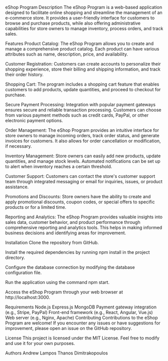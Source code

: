 eShop Program
Description
The eShop Program is a web-based application designed to facilitate online shopping and streamline the management of an e-commerce store. It provides a user-friendly interface for customers to browse and purchase products, while also offering administrative capabilities for store owners to manage inventory, process orders, and track sales.

Features
Product Catalog: The eShop Program allows you to create and manage a comprehensive product catalog. Each product can have various attributes such as name, description, price, and availability.

Customer Registration: Customers can create accounts to personalize their shopping experience, store their billing and shipping information, and track their order history.

Shopping Cart: The program includes a shopping cart feature that enables customers to add products, update quantities, and proceed to checkout for purchase.

Secure Payment Processing: Integration with popular payment gateways ensures secure and reliable transaction processing. Customers can choose from various payment methods such as credit cards, PayPal, or other electronic payment options.

Order Management: The eShop Program provides an intuitive interface for store owners to manage incoming orders, track order status, and generate invoices for customers. It also allows for order cancellation or modification, if necessary.

Inventory Management: Store owners can easily add new products, update quantities, and manage stock levels. Automated notifications can be set up to alert when inventory reaches a certain threshold.

Customer Support: Customers can contact the store's customer support team through integrated messaging or email for inquiries, issues, or product assistance.

Promotions and Discounts: Store owners have the ability to create and apply promotional discounts, coupon codes, or special offers to specific products or for a limited time.

Reporting and Analytics: The eShop Program provides valuable insights into sales data, customer behavior, and product performance through comprehensive reporting and analytics tools. This helps in making informed business decisions and identifying areas for improvement.

Installation
Clone the repository from GitHub.

Install the required dependencies by running npm install in the project directory.

Configure the database connection by modifying the database configuration file.

Run the application using the command npm start.

Access the eShop Program through your web browser at http://localhost:3000.

Requirements
Node.js
Express.js
MongoDB
Payment gateway integration (e.g., Stripe, PayPal)
Front-end framework (e.g., React, Angular, Vue.js)
Web server (e.g., Nginx, Apache)
Contributing
Contributions to the eShop Program are welcome! If you encounter any issues or have suggestions for improvement, please open an issue on the GitHub repository.

License
This project is licensed under the MIT License. Feel free to modify and use it for your own purposes.

Authors
Andrew Lampos
Thanos Dimitrakopoulos
